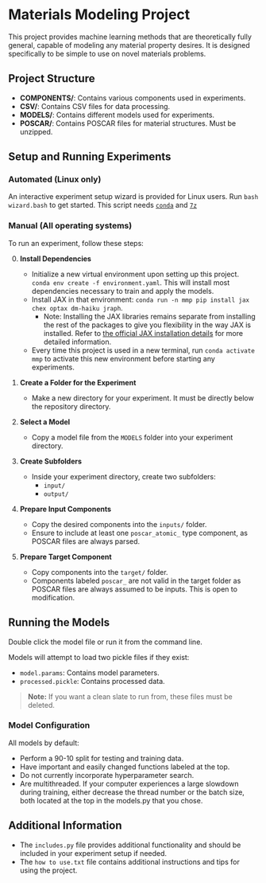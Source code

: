 # Materials Modeling Project

This project provides machine learning methods that are theoretically fully general, capable of modeling any material property desires. It is designed specifically to be simple to use on novel materials problems.

## Project Structure

- **COMPONENTS/**: Contains various components used in experiments.
- **CSV/**: Contains CSV files for data processing.
- **MODELS/**: Contains different models used for experiments.
- **POSCAR/**: Contains POSCAR files for material structures. Must be unzipped.

## Setup and Running Experiments

### Automated (Linux only)

An interactive experiment setup wizard is provided for Linux users. Run `bash wizard.bash` to get started. This script needs [`conda`](https://docs.conda.io/projects/conda/en/latest/user-guide/install/linux.html) and [`7z`](https://www.7-zip.org/download.html)

### Manual (All operating systems)

To run an experiment, follow these steps:

0. **Install Dependencies**
   - Initialize a new virtual environment upon setting up this project.
   `conda env create -f environment.yaml`. This will install most dependencies necessary to train and apply the models.
   - Install JAX in that environment: `conda run -n mmp pip install jax chex optax dm-haiku jraph`.
      - Note: Installing the JAX libraries remains separate from installing the rest of the packages to give you flexibility in the way JAX is installed. Refer to [the official JAX installation details](https://jax.readthedocs.io/en/latest/installation.html) for more detailed information.
   - Every time this project is used in a new terminal, run `conda activate mmp` to activate this new environment before starting any experiments.

1. **Create a Folder for the Experiment**
   - Make a new directory for your experiment. It must be directly below the repository directory.

2. **Select a Model**
   - Copy a model file from the `MODELS` folder into your experiment directory.

3. **Create Subfolders**
   - Inside your experiment directory, create two subfolders:
     - `input/`
     - `output/`

4. **Prepare Input Components**
   - Copy the desired components into the `inputs/` folder.
   - Ensure to include at least one `poscar_atomic_` type component, as POSCAR files are always parsed.

5. **Prepare Target Component**
   - Copy components into the `target/` folder.
   - Components labeled `poscar_` are not valid in the target folder as POSCAR files are always assumed to be inputs. This is open to modification.

## Running the Models

Double click the model file or run it from the command line.

Models will attempt to load two pickle files if they exist:
- `model.params`: Contains model parameters.
- `processed.pickle`: Contains processed data.

> **Note:** If you want a clean slate to run from, these files must be deleted.

### Model Configuration

All models by default:
- Perform a 90-10 split for testing and training data.
- Have important and easily changed functions labeled at the top.
- Do not currently incorporate hyperparameter search.
- Are multithreaded. If your computer experiences a large slowdown during training, either decrease the thread number or the batch size, both located at the top in the models.py that you chose.

## Additional Information

- The `includes.py` file provides additional functionality and should be included in your experiment setup if needed.
- The `how to use.txt` file contains additional instructions and tips for using the project.

